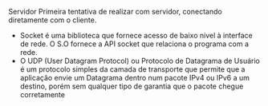 Servidor
Primeira tentativa de realizar com servidor, conectando diretamente com o cliente.

* Socket é uma biblioteca que fornece acesso de baixo nivel à interface de rede. O S.O fornece a API socket que relaciona o programa com a rede.
* O UDP (User Datagram Protocol) ou Protocolo de Datagrama de Usuário é um protocolo simples da camada de transporte que permite que a aplicação envie um Datagrama dentro num pacote IPv4 ou IPv6 a um destino, porém sem qualquer tipo de garantia que o pacote chegue corretamente
